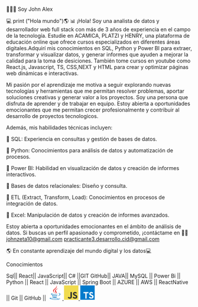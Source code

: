  👋👩‍💻 Soy John Alex 


💻 print ("Hola mundo")🌎 📊 ¡Hola! Soy una analista de datos y desarrollador web full stack con más de 3 años de experiencia en el campo de la tecnología. Estudie en ACAMICA, PLATZI y HENRY, una plataforma de educación online que ofrece cursos especializados en diferentes áreas digitales.Adquirí mis conocimientos en SQL, Python y Power BI para extraer, transformar y visualizar datos, y generar informes que ayuden a mejorar la calidad para la toma de desiciones. También tome cursos en youtube como React.js, Javascript, TS, CSS,NEXT y HTML para crear y optimizar páginas web dinámicas e interactivas.


Mi pasión por el aprendizaje me motiva a seguir explorando nuevas tecnologías y herramientas que me permitan resolver problemas, aportar soluciones creativas y generar valor a los proyectos. Soy una persona que disfruta de aprender y de trabajar en equipo. Estoy abierta a oportunidades emocionantes que me permitan crecer profesionalmente y contribuir al desarrollo de proyectos tecnologicos.

Además, mis habilidades técnicas incluyen:

📌 SQL: Experiencia en consultas y gestión de bases de datos.

📌 Python: Conocimientos para análisis de datos y automatización de procesos.

📌 Power BI: Habilidad en visualización de datos y creación de informes interactivos.

📌 Bases de datos relacionales: Diseño y consulta.

📌 ETL (Extract, Transform, Load): Conocimientos en procesos de integración de datos.

📌 Excel: Manipulación de datos y creación de informes avanzados.


Estoy abierta a oportunidades emocionantes en el ámbito de análisis de datos. Si buscas un perfil apasionado y comprometido, ¡contáctame en 📌📩 johnzeta10@gmail.com practicante3.desarrollo.cid@gmail.com

🌎 En constante aprendizaje del mundo digital y los datos💻


Conocimientos

Sql|| React|| JavaScript|| C# ||GIT GitHub|| JAVA|| MySQL || Power Bi || Python || React || JavaScript || Spring Boot || AZURE || AWS || ReactNative || Git || GitHub ||
<a href="https://www.java.com" target="_blank" rel="noreferrer"> <img src="https://raw.githubusercontent.com/devicons/devicon/master/icons/java/java-original.svg" alt="java" width="40" height="40"/> </a> <a href="https://developer.mozilla.org/en-US/docs/Web/JavaScript" target="_blank" rel="noreferrer"> <img src="https://raw.githubusercontent.com/devicons/devicon/master/icons/javascript/javascript-original.svg" alt="javascript" width="40" height="40"/> </a> <a href="https://www.typescriptlang.org/" target="_blank" rel="noreferrer"> <img src="https://raw.githubusercontent.com/devicons/devicon/master/icons/typescript/typescript-original.svg" alt="typescript" width="40" height="40"/> </a> </p>
